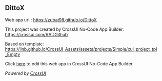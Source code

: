 ## DittoX
Web app url : https://zubat98.github.io/DittoX

This project was created by CrossUI No-Code App Builder: https://crossui.com/RADGithub

Based on template: https://linb.github.io/CrossUI_Assets/assets/projects/Simple/xui_project_tpl_Empty

Click [here](https://crossui.com/RADGithub/#!from=github&owner=zubat98&repo=DittoX) to edit this web app in CrossUI No-Code App Builder

<i>Powered by [CrossUI](https://crossui.com)</i>
